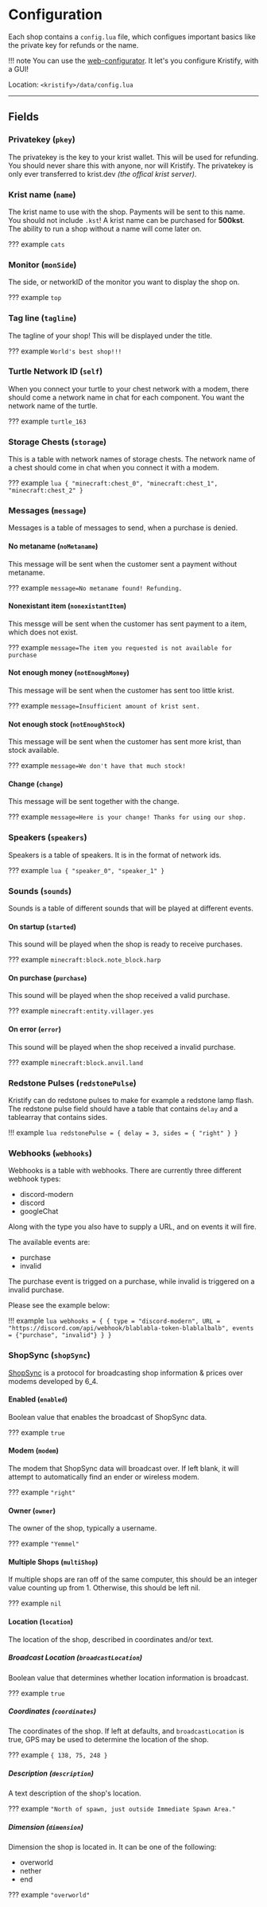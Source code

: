 # Configuration

Each shop contains a `config.lua` file, which configues important basics like the private key for refunds or the name.

!!! note
    You can use the [web-configurator](https://kristify.madefor.cc/configurator).
    It let's you configure Kristify, with a GUI!

Location: `<kristify>/data/config.lua`

---

## Fields

### Privatekey (`pkey`)

The privatekey is the key to your krist wallet. This will be used for refunding.
You should never share this with anyone, nor will Kristify.
The privatekey is only ever transferred to krist.dev *(the offical krist server)*.

### Krist name (`name`)

The krist name to use with the shop. Payments will be sent to this name.
You should not include `.kst`! A krist name can be purchased for **500kst**.
The ability to run a shop without a name will come later on.

??? example
    `cats`

### Monitor (`monSide`)

The side, or networkID of the monitor you want to display the shop on.

??? example
    `top`

### Tag line (`tagline`)

The tagline of your shop! This will be displayed under the title.

??? example
    `World's best shop!!!`

### Turtle Network ID (`self`)

When you connect your turtle to your chest network with a modem, there should come a network name in chat for each component.
You want the network name of the turtle.

??? example
    `turtle_163`

### Storage Chests (`storage`)

This is a table with network names of storage chests.
The network name of a chest should come in chat when you connect it with a modem.

??? example
    ```lua
    {
      "minecraft:chest_0",
      "minecraft:chest_1",
      "minecraft:chest_2"
    }
    ```

### Messages (`message`)

Messages is a table of messages to send, when a purchase is denied.

#### No metaname (`noMetaname`)

This message will be sent when the customer sent a payment without metaname.

??? example
    `message=No metaname found! Refunding.`

#### Nonexistant item (`nonexistantItem`)

This messge will be sent when the customer has sent payment to a item, which does not exist.

??? example
    `message=The item you requested is not available for purchase`

#### Not enough money (`notEnoughMoney`)

This message will be sent when the customer has sent too little krist.

??? example
    `message=Insufficient amount of krist sent.`

#### Not enough stock (`notEnoughStock`)

This message will be sent when the customer has sent more krist, than stock available.

??? example
    `message=We don't have that much stock!`

#### Change (`change`)

This message will be sent together with the change.

??? example
    `message=Here is your change! Thanks for using our shop.`

### Speakers (`speakers`)

Speakers is a table of speakers. It is in the format of network ids.

??? example
    ```lua
    {
        "speaker_0",
        "speaker_1"
    }
    ```

### Sounds (`sounds`)

Sounds is a table of different sounds that will be played at different events.

#### On startup (`started`)

This sound will be played when the shop is ready to receive purchases.

??? example
    `minecraft:block.note_block.harp`

#### On purchase (`purchase`)

This sound will be played when the shop received a valid purchase.

??? example
    `minecraft:entity.villager.yes`

#### On error (`error`)

This sound will be played when the shop received a invalid purchase.

??? example
    `minecraft:block.anvil.land`

### Redstone Pulses (`redstonePulse`)

Kristify can do redstone pulses to make for example a redstone lamp flash.
The redstone pulse field should have a table that contains `delay` and a tablearray that contains sides.

!!! example
    ```lua
    redstonePulse = {
      delay = 3,
      sides = { "right" }
    }
    ```

### Webhooks (`webhooks`)

Webhooks is a table with webhooks.
There are currently three different webhook types:  

* discord-modern  
* discord  
* googleChat  

Along with the type you also have to supply a URL, and on events it will fire.

The available events are:

* purchase
* invalid

The purchase event is trigged on a purchase, while invalid is triggered on a invalid purchase.

Please see the example below:

!!! example
    ```lua
    webhooks = {
      {
        type = "discord-modern",
        URL = "https://discord.com/api/webhook/blablabla-token-blablalbalb",
        events = {"purchase", "invalid"}
      }
    }
    ```

### ShopSync (`shopSync`)

[ShopSync](https://p.sc3.io/7Ae4KxgzAM) is a protocol for broadcasting shop information & prices over modems developed by 6_4.

#### Enabled (`enabled`)

Boolean value that enables the broadcast of ShopSync data.

??? example
`true`

#### Modem (`modem`)

The modem that ShopSync data will broadcast over. If left blank, it will attempt to automatically find an ender or wireless modem.

??? example
`"right"`

#### Owner (`owner`)

The owner of the shop, typically a username.

??? example
`"Yemmel"`

#### Multiple Shops (`multiShop`)

If multiple shops are ran off of the same computer, this should be an integer value counting up from 1. Otherwise, this should be left nil.

??? example
`nil`

#### Location (`location`)

The location of the shop, described in coordinates and/or text.

##### Broadcast Location (`broadcastLocation`)

Boolean value that determines whether location information is broadcast.

??? example
`true`

##### Coordinates (`coordinates`)

The coordinates of the shop. If left at defaults, and `broadcastLocation` is true, GPS may be used to determine the location of the shop.

??? example
`{ 138, 75, 248 }`

##### Description (`description`)

A text description of the shop's location.

??? example
`"North of spawn, just outside Immediate Spawn Area."`

##### Dimension (`dimension`)

Dimension the shop is located in. It can be one of the following:
* overworld
* nether
* end

??? example
`"overworld"`
